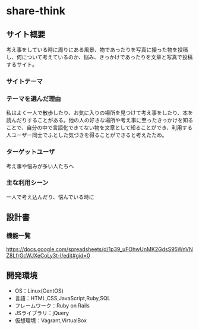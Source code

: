 # share-think
## サイト概要
考え事をしている時に周りにある風景、物であったりを写真に撮った物を投稿し、何について考えているのか、悩み、きっかけであったりを文章と写真で投稿するサイト。

### サイトテーマ


### テーマを選んだ理由
私はよく一人で散歩したり、お気に入りの場所を見つけて考え事をしたり、本を読んだりすることがある。他の人の好きな場所や考え事に至ったきっかけを知ることで、自分の中で言語化できてない物を文章として知ることができ、利用する人ユーザー同士でふとした気づきを得ることができると考えたため。

### ターゲットユーザ
考え事や悩みが多い人たちへ

### 主な利用シーン
一人で考え込んだり、悩んでいる時に

## 設計書

### 機能一覧
https://docs.google.com/spreadsheets/d/1p39_uFOhwUnMK2GdsS95WnVNZ8LfrGcWJXeCoLy3t-I/edit#gid=0


## 開発環境
- OS：Linux(CentOS)
- 言語：HTML,CSS,JavaScript,Ruby,SQL
- フレームワーク：Ruby on Rails
- JSライブラリ：jQuery
- 仮想環境：Vagrant,VirtualBox

